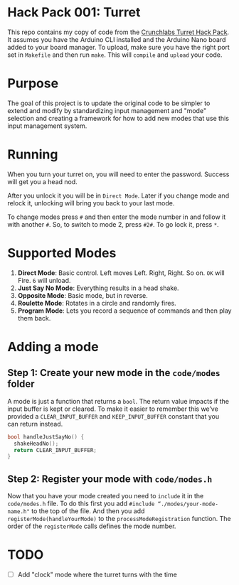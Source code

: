 # Hack Pack 001: Turret

This repo contains my copy of code from the [Crunchlabs Turret Hack Pack](https://www.crunchlabs.com/products/ir-turret). It assumes you have the Arduino CLI installed and the Arduino Nano board added to your board manager. To upload, make sure you have the right port set in `Makefile` and then run `make`. This will `compile` and `upload` your code.

# Purpose

The goal of this project is to update the original code to be simpler to extend and modify by standardizing input management and "mode" selection and creating a framework for how to add new modes that use this input management system.

# Running

When you turn your turret on, you will need to enter the password. Success will get you a head nod. 

After you unlock it you will be in `Direct Mode`. Later if you change mode and relock it, unlocking will bring you back to your last mode.

To change modes press `#` and then enter the mode number in and follow it with another `#`. So, to switch to mode 2, press `#2#`. To go lock it, press `*`.

# Supported Modes

1. **Direct Mode**: Basic control. Left moves Left. Right, Right. So on. `OK` will Fire. `6` will unload.
2. **Just Say No Mode**: Everything results in a head shake.
3. **Opposite Mode**: Basic mode, but in reverse.
4. **Roulette Mode**: Rotates in a circle and randomly fires.
5. **Program Mode**: Lets you record a sequence of commands and then play them back.

# Adding a mode

## Step 1: Create your new mode in the `code/modes` folder

A mode is just a function that returns a `bool`. The return value impacts if the input buffer is kept or cleared. To make it easier to remember this we’ve provided a `CLEAR_INPUT_BUFFER` and `KEEP_INPUT_BUFFER` constant that you can return instead.

```c
bool handleJustSayNo() {
  shakeHeadNo();
  return CLEAR_INPUT_BUFFER;
}
```

## Step 2: Register your mode with `code/modes.h`

Now that you have your mode created you need to `include` it in the `code/modes.h` file. To do this first you add `#include “./modes/your-mode-name.h"` to the top of the file. And then you add `registerMode(handleYourMode)` to the `processModeRegistration` function. The order of the `registerMode` calls defines the mode number. 

# TODO

- [ ] Add "clock" mode where the turret turns with the time
